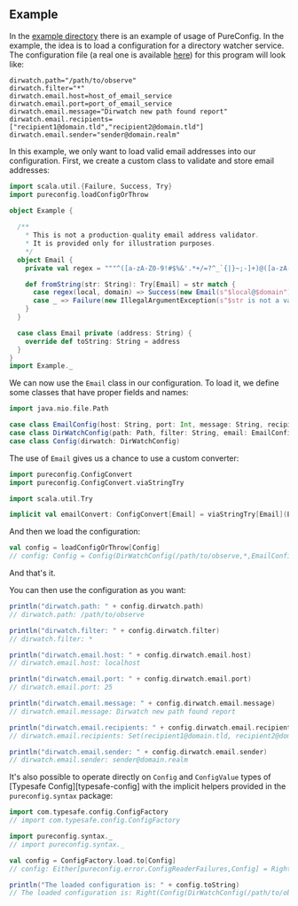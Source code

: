 ## Example

In the [example directory](https://github.com/melrief/pureconfig/tree/master/example/src/main/scala/pureconfig/example)
there is an example of usage of PureConfig. In the example, the idea is to load a configuration for a directory
watcher service. The configuration file
(a real one is available [here](https://github.com/melrief/pureconfig/blob/master/example/src/main/resources/application.conf))
for this program will look like:

```
dirwatch.path="/path/to/observe"
dirwatch.filter="*"
dirwatch.email.host=host_of_email_service
dirwatch.email.port=port_of_email_service
dirwatch.email.message="Dirwatch new path found report"
dirwatch.email.recipients=["recipient1@domain.tld","recipient2@domain.tld"]
dirwatch.email.sender="sender@domain.realm"
```

In this example, we only want to load valid email addresses into our configuration. First, we create a custom class to validate and store email addresses:

```scala
import scala.util.{Failure, Success, Try}
import pureconfig.loadConfigOrThrow

object Example {
  
  /**
    * This is not a production-quality email address validator.
    * It is provided only for illustration purposes.
    */
  object Email {
    private val regex = """^([a-zA-Z0-9!#$%&'.*+/=?^_`{|}~;-]+)@([a-zA-Z0-9.-]+)$""".r

    def fromString(str: String): Try[Email] = str match {
      case regex(local, domain) => Success(new Email(s"$local@$domain"))
      case _ => Failure(new IllegalArgumentException(s"$str is not a valid email address"))
    }
  }

  case class Email private (address: String) {
    override def toString: String = address
  }
}
import Example._
```

We can now use the `Email` class in our configuration. To load it, we define some classes that have proper fields and names:

```scala
import java.nio.file.Path

case class EmailConfig(host: String, port: Int, message: String, recipients: Set[Email], sender: Email)
case class DirWatchConfig(path: Path, filter: String, email: EmailConfig)
case class Config(dirwatch: DirWatchConfig)
```

The use of `Email` gives us a chance to use a custom converter:

```scala
import pureconfig.ConfigConvert
import pureconfig.ConfigConvert.viaStringTry

import scala.util.Try

implicit val emailConvert: ConfigConvert[Email] = viaStringTry[Email](Email.fromString, _.toString)
```

And then we load the configuration:

```scala
val config = loadConfigOrThrow[Config]
// config: Config = Config(DirWatchConfig(/path/to/observe,*,EmailConfig(localhost,25,Dirwatch new path found report,Set(recipient1@domain.tld, recipient2@domain.tld),sender@domain.realm)))
```

And that's it.

You can then use the configuration as you want:

```scala
println("dirwatch.path: " + config.dirwatch.path)
// dirwatch.path: /path/to/observe

println("dirwatch.filter: " + config.dirwatch.filter)
// dirwatch.filter: *

println("dirwatch.email.host: " + config.dirwatch.email.host)
// dirwatch.email.host: localhost

println("dirwatch.email.port: " + config.dirwatch.email.port)
// dirwatch.email.port: 25

println("dirwatch.email.message: " + config.dirwatch.email.message)
// dirwatch.email.message: Dirwatch new path found report

println("dirwatch.email.recipients: " + config.dirwatch.email.recipients)
// dirwatch.email.recipients: Set(recipient1@domain.tld, recipient2@domain.tld)

println("dirwatch.email.sender: " + config.dirwatch.email.sender)
// dirwatch.email.sender: sender@domain.realm
```

It's also possible to operate directly on `Config` and `ConfigValue` types
of [Typesafe Config][typesafe-config] with the implicit helpers provided in the
`pureconfig.syntax` package:

```scala
import com.typesafe.config.ConfigFactory
// import com.typesafe.config.ConfigFactory

import pureconfig.syntax._
// import pureconfig.syntax._

val config = ConfigFactory.load.to[Config]
// config: Either[pureconfig.error.ConfigReaderFailures,Config] = Right(Config(DirWatchConfig(/path/to/observe,*,EmailConfig(localhost,25,Dirwatch new path found report,Set(recipient1@domain.tld, recipient2@domain.tld),sender@domain.realm))))

println("The loaded configuration is: " + config.toString)
// The loaded configuration is: Right(Config(DirWatchConfig(/path/to/observe,*,EmailConfig(localhost,25,Dirwatch new path found report,Set(recipient1@domain.tld, recipient2@domain.tld),sender@domain.realm))))
```
